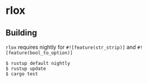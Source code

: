 # rlox

## Building
`rlox` requires nightly for `#![feature(str_strip)]` and `#![feature(bool_to_option)]`
```
$ rustup default nightly
$ rustup update
$ cargo test
```

